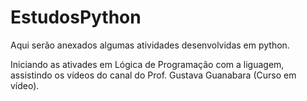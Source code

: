 # EstudosPython
Aqui serão anexados algumas atividades desenvolvidas em python.

Iniciando as ativades em Lógica de Programação com a liguagem, assistindo os vídeos do canal do Prof. Gustava Guanabara (Curso em vídeo).
